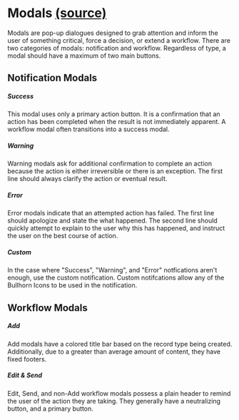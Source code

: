 Modals [(source)](https://github.com/bullhorn/novo-elements/blob/master/src/elements/modal)
===========================================================================================

Modals are pop\-up dialogues designed to grab attention and inform the user of something critical, force a decision, or extend a workflow. There are two categories of modals: notification and workflow. Regardless of type, a modal should have a maximum of two main buttons.

Notification Modals
-------------------

##### Success

This modal uses only a primary action button. It is a confirmation that an action has been completed when the result is not immediately apparent. A workflow modal often transitions into a success modal.

<code-example example="success-modal"></code-example>

##### Warning

Warning modals ask for additional confirmation to complete an action because the action is either irreversible or there is an exception. The first line should always clarify the action or eventual result.

<code-example example="warning-modal"></code-example>

##### Error

Error modals indicate that an attempted action has failed. The first line should apologize and state the what happened. The second line should quickly attempt to explain to the user why this has happened, and instruct the user on the best course of action.

<code-example example="error-modal"></code-example>

##### Custom

In the case where "Success", "Warning", and "Error" notfications aren't enough, use the custom notification. Custom notifcations allow any of the Bullhorn Icons to be used in the notification.

<code-example example="custom-modal"></code-example>

Workflow Modals
---------------

##### Add

Add modals have a colored title bar based on the record type being created. Additionally, due to a greater than average amount of content, they have fixed footers.

<code-example example="modal-add-form"></code-example>

##### Edit & Send

Edit, Send, and non\-Add workflow modals possess a plain header to remind the user of the action they are taking. They generally have a neutralizing button, and a primary button.

<code-example example="modal-edit-form"></code-example>
